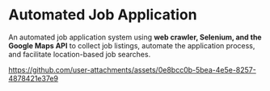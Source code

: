# Automated Job Application
An automated job application system using **web crawler, Selenium, and the Google Maps API** to collect job listings, automate the application process, and facilitate location-based job searches.

https://github.com/user-attachments/assets/0e8bcc0b-5bea-4e5e-8257-4878421e37e9
